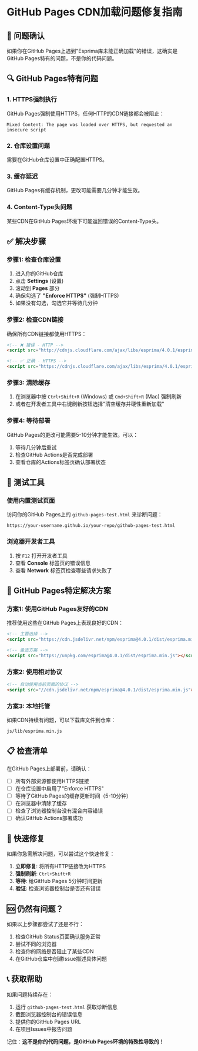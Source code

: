 # GitHub Pages CDN加载问题修复指南

## 🎯 问题确认
如果你在GitHub Pages上遇到"Esprima库未能正确加载"的错误，这确实是GitHub Pages特有的问题，不是你的代码问题。

## 🔍 GitHub Pages特有问题

### 1. HTTPS强制执行
GitHub Pages强制使用HTTPS，任何HTTP的CDN链接都会被阻止：
```
Mixed Content: The page was loaded over HTTPS, but requested an insecure script
```

### 2. 仓库设置问题
需要在GitHub仓库设置中正确配置HTTPS。

### 3. 缓存延迟
GitHub Pages有缓存机制，更改可能需要几分钟才能生效。

### 4. Content-Type头问题
某些CDN在GitHub Pages环境下可能返回错误的Content-Type头。

## ✅ 解决步骤

### 步骤1: 检查仓库设置
1. 进入你的GitHub仓库
2. 点击 **Settings** (设置)
3. 滚动到 **Pages** 部分
4. 确保勾选了 **"Enforce HTTPS"** (强制HTTPS)
5. 如果没有勾选，勾选它并等待几分钟

### 步骤2: 检查CDN链接
确保所有CDN链接都使用HTTPS：
```html
<!-- ❌ 错误 - HTTP -->
<script src="http://cdnjs.cloudflare.com/ajax/libs/esprima/4.0.1/esprima.min.js"></script>

<!-- ✅ 正确 - HTTPS -->
<script src="https://cdnjs.cloudflare.com/ajax/libs/esprima/4.0.1/esprima.min.js"></script>
```

### 步骤3: 清除缓存
1. 在浏览器中按 `Ctrl+Shift+R` (Windows) 或 `Cmd+Shift+R` (Mac) 强制刷新
2. 或者在开发者工具中右键刷新按钮选择"清空缓存并硬性重新加载"

### 步骤4: 等待部署
GitHub Pages的更改可能需要5-10分钟才能生效。可以：
1. 等待几分钟后重试
2. 检查GitHub Actions是否完成部署
3. 查看仓库的Actions标签页确认部署状态

## 🧪 测试工具

### 使用内置测试页面
访问你的GitHub Pages上的 `github-pages-test.html` 来诊断问题：
```
https://your-username.github.io/your-repo/github-pages-test.html
```

### 浏览器开发者工具
1. 按 `F12` 打开开发者工具
2. 查看 **Console** 标签页的错误信息
3. 查看 **Network** 标签页检查哪些请求失败了

## 🔧 GitHub Pages特定解决方案

### 方案1: 使用GitHub Pages友好的CDN
推荐使用这些在GitHub Pages上表现良好的CDN：
```html
<!-- 主要选择 -->
<script src="https://cdn.jsdelivr.net/npm/esprima@4.0.1/dist/esprima.min.js"></script>

<!-- 备选方案 -->
<script src="https://unpkg.com/esprima@4.0.1/dist/esprima.min.js"></script>
```

### 方案2: 使用相对协议
```html
<!-- 自动使用当前页面的协议 -->
<script src="//cdn.jsdelivr.net/npm/esprima@4.0.1/dist/esprima.min.js"></script>
```

### 方案3: 本地托管
如果CDN持续有问题，可以下载库文件到仓库：
```
js/lib/esprima.min.js
```

## 📋 检查清单

在GitHub Pages上部署前，请确认：

- [ ] 所有外部资源都使用HTTPS链接
- [ ] 在仓库设置中启用了"Enforce HTTPS"
- [ ] 等待了GitHub Pages的缓存更新时间（5-10分钟）
- [ ] 在浏览器中清除了缓存
- [ ] 检查了浏览器控制台没有混合内容错误
- [ ] 确认GitHub Actions部署成功

## 🚀 快速修复

如果你急需解决问题，可以尝试这个快速修复：

1. **立即修复**: 将所有HTTP链接改为HTTPS
2. **强制刷新**: `Ctrl+Shift+R`
3. **等待**: 给GitHub Pages 5分钟时间更新
4. **验证**: 检查浏览器控制台是否还有错误

## 🆘 仍然有问题？

如果以上步骤都尝试了还是不行：

1. 检查GitHub Status页面确认服务正常
2. 尝试不同的浏览器
3. 检查你的网络是否阻止了某些CDN
4. 在GitHub仓库中创建Issue描述具体问题

## 📞 获取帮助

如果问题持续存在：

1. 运行 `github-pages-test.html` 获取诊断信息
2. 截图浏览器控制台的错误信息  
3. 提供你的GitHub Pages URL
4. 在项目Issues中报告问题

记住：**这不是你的代码问题，是GitHub Pages环境的特殊性导致的！**
